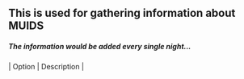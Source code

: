 ## This is used for gathering information about MUIDS
##### The information would be added every single night...
| Option | Description |
